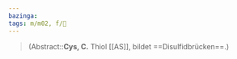 ```yaml
---
bazinga: 
tags: m/m02, f/🧪
---
```

> (Abstract::**Cys, C.** Thiol [[AS]], bildet ==Disulfidbrücken==.)